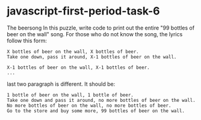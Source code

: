# javascript-first-period-task-6
The beersong
In this puzzle, write code to print out the entire "99 bottles of beer on the wall" song.
For those who do not know the song, the lyrics follow this form:

    X bottles of beer on the wall, X bottles of beer.
    Take one down, pass it around, X-1 bottles of beer on the wall.

    X-1 bottles of beer on the wall, X-1 bottles of beer.
    ...

last two paragraph is different. It should be:
    
    1 bottle of beer on the wall, 1 bottle of beer.
    Take one down and pass it around, no more bottles of beer on the wall.
    No more bottles of beer on the wall, no more bottles of beer.
    Go to the store and buy some more, 99 bottles of beer on the wall.